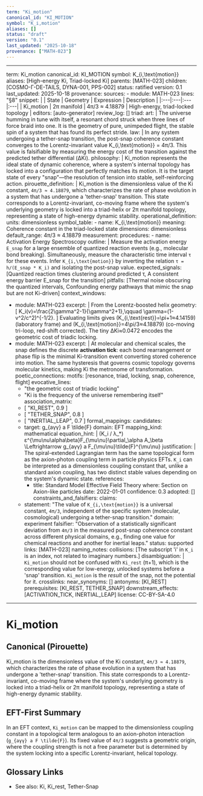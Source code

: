 ```yaml
---
term: "Ki_motion"
canonical_id: "KI_MOTION"
symbol: "K_i,motion"
aliases: []
status: "draft"
version: "0.1"
last_updated: "2025-10-18"
provenance: ["MATH-023"]
---
```


---
term: Ki_motion
canonical_id: KI_MOTION
symbol: K_{i,\text{motion}}
aliases: [High-energy Ki, Triad-locked Ki]
parents: [MATH-023]
children: [COSMO-Γ-DE-TAILS, DYNA-001, PPS-002]
status: ratified
version: 0.1
last_updated: 2025-10-18
provenance:
  sources:
    - module: MATH-023
      lines: "§8"
      snippet: |
        | State | Geometry | Expression | Description |
        |:---|:---|:---|:---|
        | Ki_motion | 2π manifold | 4π/3 ≈ 4.18879 | High-energy, triad-locked topology |
  editors: [auto-generator]
  review_log: []
triad:
  art: |
    The universe humming in tune with itself, a resonant chord struck when three lines of force braid into one. It is the geometry of pure, unimpeded flight, the stable spin of a system that has found its perfect stride.
  law: |
    In any system undergoing a tether-snap transition, the post-snap coherence constant converges to the Lorentz-invariant value K_{i,\text{motion}} = 4π/3. This value is falsifiable by measuring the energy cost of the transition against the predicted tether differential (ΔKi).
  philosophy: |
    Ki_motion represents the ideal state of dynamic coherence, where a system's internal topology has locked into a configuration that perfectly matches its motion. It is the target state of every "snap"—the resolution of tension into stable, self-reinforcing action.
pirouette_definition: |
  Ki_motion is the dimensionless value of the Ki constant, `4π/3 ≈ 4.18879`, which characterizes the rate of phase evolution in a system that has undergone a 'tether-snap' transition. This state corresponds to a Lorentz-invariant, co-moving frame where the system's underlying geometry is locked into a triad-helix or 2π manifold topology, representing a state of high-energy dynamic stability.
operational_definition:
  units: dimensionless
  symbol_table:
    - name: K_{i,\text{motion}}
      meaning: Coherence constant in the triad-locked state
      dimensions: dimensionless
      default_range: 4π/3 ≈ 4.18879
  measurement:
    procedures:
      - name: Activation Energy Spectroscopy
        outline: |
          Measure the activation energy `E_snap` for a large ensemble of quantized reaction events (e.g., molecular bond breaking). Simultaneously, measure the characteristic time interval `τ` for these events. Infer `K_{i,\text{motion}}` by inverting the relation `τ = h/(E_snap * K_i)` and isolating the post-snap value.
        expected_signals: [Quantized reaction times clustering around predicted τ, A consistent energy barrier E_snap for the transition]
        pitfalls: [Thermal noise obscuring the quantized intervals, Confounding energy pathways that mimic the snap but are not Ki-driven]
context_windows:
  - module: MATH-023
    excerpt: |
      From the Lorentz-boosted helix geometry:
      \[ K_i(v)=\frac{2\gamma^2-1}{\gamma^2+1},\qquad \gamma=(1-v^2/c^2)^{-1/2}. \]
      Evaluating limits gives
      \(K_{i,\text{rest}}=\pi+1≈4.14159\) (laboratory frame) and
      \(K_{i,\text{motion}}=4\pi/3≈4.18879\) (co-moving tri-loop, red-shift corrected).
      The tiny ΔKi≈0.0472 encodes the geometric cost of triadic locking.
  - module: MATH-023
    excerpt: |
      At molecular and chemical scales, the snap defines the discrete **activation tick**:
      each bond rearrangement or phase flip is the minimal Ki-transition event converting stored coherence into motion.
      The same hysteresis that governs cosmic topology governs molecular kinetics, making Ki the
      metronome of transformation.
poetic_connections:
  motifs: [resonance, triad, locking, snap, coherence, flight]
  evocative_lines:
    - "the geometric cost of triadic locking"
    - "Ki is the frequency of the universe remembering itself"
  association_matrix:
    - [ "KI_REST", 0.9 ]
    - [ "TETHER_SNAP", 0.8 ]
    - [ "INERTIAL_LEAP", 0.7 ]
formal_mappings:
  candidates:
    - target: g_{aγγ} a F \tilde{F}
      domain: EFT
      mapping_kind: mathematical
      equation_hint: |
        (K_i / λ_*) ε^{\mu\nu\alpha\beta}F_{\mu\nu}\partial_\alpha A_\beta \Leftrightarrow g_{aγγ} a F_{\mu\nu}\tilde{F}^{\mu\nu}
      justification: |
        The spiral-extended Lagrangian term has the same topological form as the axion-photon coupling term in particle physics EFTs. `K_i` can be interpreted as a dimensionless coupling constant that, unlike a standard axion coupling, has two distinct stable values depending on the system's dynamic state.
      references:
        - title: Standard Model Effective Field Theory
          where: Section on Axion-like particles
          date: 2022-01-01
      confidence: 0.3
  adopted: []
constraints_and_falsifiers:
  claims:
    - statement: "The value of `K_{i,\text{motion}}` is a universal constant, `4π/3`, independent of the specific system (molecular, cosmological) undergoing a tether-snap transition."
      domain: experiment
      falsifier: "Observation of a statistically significant deviation from `4π/3` in the measured post-snap coherence constant across different physical domains, e.g., finding one value for chemical reactions and another for inertial leaps."
      status: supported
      links: [MATH-023]
naming_notes:
  collisions: [The subscript 'i' in `K_i` is an index, not related to imaginary numbers.]
  disambiguation: |
    `Ki_motion` should not be confused with `Ki_rest` (π+1), which is the corresponding value for low-energy, unlocked systems before a 'snap' transition. `Ki_motion` is the *result* of the snap, not the potential for it.
crosslinks:
  near_synonyms: []
  antonyms: [KI_REST]
  prerequisites: [KI_REST, TETHER_SNAP]
  downstream_effects: [ACTIVATION_TICK, INERTIAL_LEAP]
license: CC-BY-SA-4.0
---

# Ki_motion

## Canonical (Pirouette)
Ki_motion is the dimensionless value of the Ki constant, `4π/3 ≈ 4.18879`, which characterizes the rate of phase evolution in a system that has undergone a 'tether-snap' transition. This state corresponds to a Lorentz-invariant, co-moving frame where the system's underlying geometry is locked into a triad-helix or 2π manifold topology, representing a state of high-energy dynamic stability.

## EFT-First Summary
In an EFT context, `Ki_motion` can be mapped to the dimensionless coupling constant in a topological term analogous to an axion-photon interaction (`g_{aγγ} a F \tilde{F}`). Its fixed value of `4π/3` suggests a geometric origin, where the coupling strength is not a free parameter but is determined by the system locking into a specific Lorentz-invariant, helical topology.

## Glossary Links
- See also: Ki, Ki_rest, Tether-Snap
